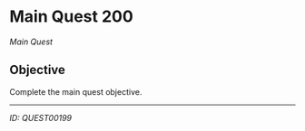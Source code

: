 # Main Quest 200

*Main Quest*

## Objective
Complete the main quest objective.

---
*ID: QUEST00199*